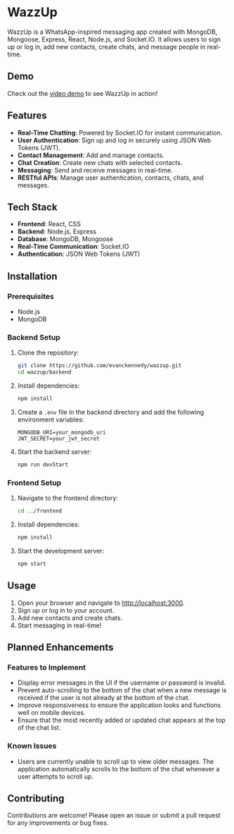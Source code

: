 # WazzUp

WazzUp is a WhatsApp-inspired messaging app created with MongoDB, Mongoose, Express, React, Node.js, and Socket.IO. It allows users to sign up or log in, add new contacts, create chats, and message people in real-time.

## Demo

Check out the [video demo](https://www.youtube.com/watch?v=PdVw9rkd6Qw) to see WazzUp in action!

## Features

- **Real-Time Chatting**: Powered by Socket.IO for instant communication.
- **User Authentication**: Sign up and log in securely using JSON Web Tokens (JWT).
- **Contact Management**: Add and manage contacts.
- **Chat Creation**: Create new chats with selected contacts.
- **Messaging**: Send and receive messages in real-time.
- **RESTful APIs**: Manage user authentication, contacts, chats, and messages.

## Tech Stack

- **Frontend**: React, CSS
- **Backend**: Node.js, Express
- **Database**: MongoDB, Mongoose
- **Real-Time Communication**: Socket.IO
- **Authentication**: JSON Web Tokens (JWT)

## Installation

### Prerequisites

- Node.js
- MongoDB

### Backend Setup

1. Clone the repository:
   ```bash
   git clone https://github.com/evanckennedy/wazzup.git
   cd wazzup/backend
   ```

2. Install dependencies:
   ```bash
   npm install
   ```

3. Create a `.env` file in the backend directory and add the following environment variables:
   ```env
   MONGODB_URI=your_mongodb_uri
   JWT_SECRET=your_jwt_secret
   ```

4. Start the backend server:
   ```bash
   npm run devStart
   ```

### Frontend Setup

1. Navigate to the frontend directory:
   ```bash
   cd ../frontend
   ```

2. Install dependencies:
   ```bash
   npm install
   ```

3. Start the development server:
   ```bash
   npm start
   ```

## Usage

1. Open your browser and navigate to [http://localhost:3000](http://localhost:3000).
2. Sign up or log in to your account.
3. Add new contacts and create chats.
4. Start messaging in real-time!

## Planned Enhancements

### Features to Implement

- Display error messages in the UI if the username or password is invalid.
- Prevent auto-scrolling to the bottom of the chat when a new message is received if the user is not already at the bottom of the chat.
- Improve responsiveness to ensure the application looks and functions well on mobile devices.
- Ensure that the most recently added or updated chat appears at the top of the chat list.

### Known Issues

- Users are currently unable to scroll up to view older messages. The application automatically scrolls to the bottom of the chat whenever a user attempts to scroll up.

## Contributing

Contributions are welcome! Please open an issue or submit a pull request for any improvements or bug fixes.